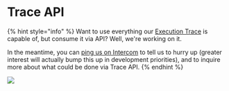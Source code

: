 # Trace API

{% hint style="info" %}
Want to use everything our [Execution Trace](../monitoring/contracts/execution-overview.md) is capable of, but consume it via API? Well, we're working on it.&#x20;

In the meantime, you can [ping us on Intercom](https://dashboard.tenderly.co/) to tell us to hurry up (greater interest will actually bump this up in development priorities), and to inquire more about what could be done via Trace API.
{% endhint %}

![](../.gitbook/assets/screencapture-dashboard-tenderly-co-tx-mainnet-0xf4a1d5a77ba43476665ed3d02734a2009abf63272b3457e41abadfaca0f20008-2022-06-03-15\_29\_34.png)
